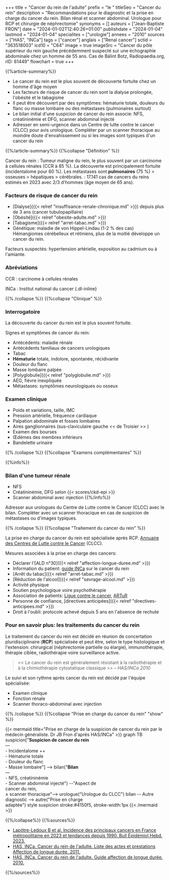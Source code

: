 +++
title = "Cancer du rein de l'adulte"
prefix = "le "
titleSeo = "Cancer du rein"
description = "Recommandations pour le diagnostic et la prise en charge du cancer du rein. Bilan rénal et scanner abdominal. Urologue pour RCP et chirurgie de néphrectomie"
synonyms = []
auteurs = ["Jean-Baptiste FRON"]
date = "2024-01-02T12:40:26+01:00"
publishdate = "2024-01-04"
lastmod = "2024-01-04"
specialites = ["urologie"]
annees = "2010"
sources = ["HAS", "INCa"]
tags = ["cancer"]
anglais = ["Renal cancer"]
sctid = "363518003"
icd10 = "C64"
image = true
imageSrc = "Cancer du pôle supérieur du rein gauche précédemment suspecté sur une échographie abdominale chez un homme de 55 ans. Cas de Bálint Botz, Radiopaedia.org, rID: 61449"
flowchart = true
+++

{{%article-summary%}}

- Le cancer du rein est le plus souvent de découverte fortuite chez un homme d'âge moyen
- Les facteurs de risque de cancer du rein sont la dialyse prolongée, l'obésité et le tabagisme
- Il peut être découvert par des symptômes: hématurie totale, douleurs du flanc ou masse lombaire ou des métastases (pulmonaires surtout)
- Le bilan initial d'une suspicion de cancer du rein associe: NFS, créatininémie et DFG, scanner abdominal injecté
- Adresser en semi-urgence dans un Centre de lutte contre le cancer (CLCC) pour avis urologique. Compléter par un scanner thoracique au moindre doute d'envahissement ou si les images sont typiques d'un cancer du rein

{{%/article-summary%}}
{{%collapse "Définition" %}}

Cancer du rein
: Tumeur maligne du rein, le plus souvent par un carcinome à cellules rénales (CCR à 85 %). La découverte est principalement fortuite (incidentalome pour 60 %). Les métastases sont **pulmonaires** (75 %) > osseuses > hépatiques > cérébrales.
: 17.141 cas de cancers du reins estimés en 2023 avec 2/3 d'hommes (âge moyen de 65 ans).

### Facteurs de risque de cancer du rein

- [Dialyse]({{< relref "insuffisance-renale-chronique.md" >}}) depuis plus de 3 ans (cancer tubulopapillaire)
- [Obésité]({{< relref "obesite-adulte.md" >}})
- [Tabagisme]({{< relref "arret-tabac.md" >}})
- Génétique: maladie de von Hippel-Lindau (1-2 % des cas)  
  Hémangiomes cérébelleux et rétiniens, plus de la moitié développe un cancer du rein.

Facteurs suspectés: hypertension artérielle, exposition au cadmium ou à l'amiante.

### Abréviations

CCR
: carcinome à cellules rénales

INCa
: Institut national du cancer
{.dl-inline}

{{% /collapse %}}
{{%collapse "Clinique" %}}

### Interrogatoire

La découverte du cancer du rein est le plus souvent fortuite.

Signes et symptômes de cancer du rein:

- Antécédents: maladie rénale
- Antécédents familiaux de cancers urologiques
- Tabac
- **Hématurie** totale, indolore, spontanée, récidivante
- Douleur du flanc
- Masse lombaire palpée
- [Polyglobulie]({{< relref "polyglobulie.md" >}})
- AEG, fièvre inexpliquée
- Métastases: symptômes neurologiques ou osseux

### Examen clinique

- Poids et variations, taille, IMC
- Pression artérielle, fréquence cardiaque
- Palpation abdominale et fosses lombaires
- Aires ganglionnaires (sus-claviculaire gauche << de Troisier >> )
- Examen des bourses
- Œdèmes des membres inférieurs
- Bandelette urinaire

{{% /collapse %}}
{{%collapse "Examens complémentaires" %}}

{{%info%}}

### Bilan d'une tumeur rénale

- NFS
- Créatininémie, DFG selon {{< scores/ckd-epi >}}
- Scanner abdominal avec injection
{{%/info%}}

Adresser aux urologues du Centre de Lutte contre le Cancer (CLCC) avec le bilan. Compléter avec un scanner thoracique en cas de suspicion de métastases ou d'images typiques.

{{% /collapse %}}
{{%collapse "Traitement du cancer du rein" %}}

La prise en charge du cancer du rein est spécialisée après RCP. [Annuaire des Centres de Lutte contre le Cancer](https://www.e-cancer.fr/Professionnels-de-sante/L-organisation-de-l-offre-de-soins/Traitements-du-cancer-les-etablissements-autorises/Carte-interactive-de-l-offre-de-soins-en-cancerologie) (CLCC).

Mesures associées à la prise en charge des cancers:

- Déclarer l'[ALD n°30]({{< relref "affection-longue-duree.md" >}})
- Information du patient: [guide INCa](https://www.e-cancer.fr/Patients-et-proches/Les-cancers/Cancer-du-rein/Points-cles) sur le cancer du rein
- [Arrêt du tabac]({{< relref "arret-tabac.md" >}})
- [Réduction de l'alcool]({{< relref "sevrage-alcool.md" >}})
- Activité physique
- Soutien psychologique voire psychothérapie
- Association de patients: [Ligue contre le cancer](https://www.ligue-cancer.net), [ARTuR](https://artur-rein.org)
- Personne de confiance, [directives anticipées]({{< relref "directives-anticipees.md" >}})
- Droit à l'oubli: protocole achevé depuis 5 ans en l'absence de rechute

### Pour en savoir plus: les traitements du cancer du rein

Le traitement du cancer du rein est décidé en réunion de concertation pluridisciplinaire (**RCP**) spécialisée et peut être, selon le type histologique et l'extension: chirurgical (néphrectomie partielle ou élargie), immunothérapie, thérapie ciblée, radiothérapie voire surveillance active.

> << Le cancer du rein est généralement résistant à la radiothérapie et à la chimiothérapie cytostatique classique >> – *HAS/INCa 2010*

Le suivi et son rythme après cancer du rein est décidé par l'équipe spécialisée:

- Examen clinique
- Fonction rénale
- Scanner thoraco-abdominal avec injection

{{% /collapse %}}
{{%collapse "Prise en charge du cancer du rein" "show" %}}

{{< mermaid title="Prise en charge de la suspicion de cancer du rein par le médecin généraliste. Dr JB Fron d'après HAS/INCa" >}}
graph TB
  suspicion["<b>Suspicion de cancer du rein</b><br>—<br>- Incidentalome ++<br>- Hématurie totale<br>- Douleur du flanc<br>- Masse lombaire"] --> bilan("<b>Bilan</b><br>—<br>- NFS, créatininémie<br>- Scanner abdominal injecté") --"Aspect de<br>cancer du rein,<br>± scanner thoracique"--> urologue("Urologue du CLCC")
    bilan -- Autre diagnostic --> autre("Prise en charge<br>adaptée")
  style suspicion stroke:#4150f5, stroke-width:1px
{{< /mermaid >}}

{{%/collapse%}}
{{%sources%}}

- [Lapôtre-Ledoux B et al. Incidence des principaux cancers en France métropolitaine en 2023 et tendances depuis 1990. Bull Épidémiol Hebd. 2023.](http://beh.santepubliquefrance.fr/beh/2023/12-13/2023_12-13_1.html)
- [HAS, INCa. Cancer du rein de l'adulte. Liste des actes et prestations Affection de longue durée. 2011.](https://www.e-cancer.fr/Professionnels-de-sante/Recommandations-et-outils-d-aide-a-la-pratique/Cancers-uronephrologiques)
- [HAS, INCa. Cancer du rein de l'adulte. Guide affection de longue durée. 2010.](https://www.e-cancer.fr/Professionnels-de-sante/Recommandations-et-outils-d-aide-a-la-pratique/Cancers-uronephrologiques)

{{%/sources%}}
